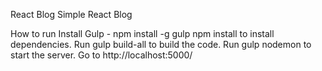 React Blog
Simple React Blog

How to run
Install Gulp - npm install -g gulp
npm install to install dependencies.
Run gulp build-all to build the code.
Run gulp nodemon to start the server.
Go to http://localhost:5000/
